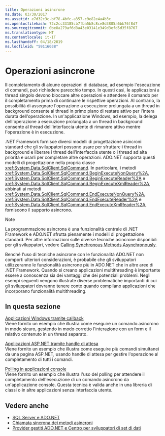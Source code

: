 ```yaml
---
title: Operazioni asincrone
ms.date: 03/30/2017
ms.assetid: e7d32c3c-bf78-4bfc-a357-c9e82e4a4b3c
ms.openlocfilehash: 72c2cc33185cb7fba5b8c8ce8d3805a6bb76f8d7
ms.sourcegitcommit: 0be8a279af6d8a43e03141e349d3efd5d35f8767
ms.translationtype: HT
ms.contentlocale: it-IT
ms.lasthandoff: 04/18/2019
ms.locfileid: "59116038"
---
```

# <a name="asynchronous-operations"></a>Operazioni asincrone
Il completamento di alcune operazioni di database, ad esempio l'esecuzione di comandi, può richiedere parecchio tempo. In questi casi, le applicazioni a thread singolo devono bloccare altre operazioni e attendere il comando per il completamento prima di continuare le rispettive operazioni. Al contrario, la possibilità di assegnare l'operazione a esecuzione prolungata a un thread in background consente al thread in primo piano di restare attivo per l'intera durata dell'operazione. In un'applicazione Windows, ad esempio, la delega dell'operazione a esecuzione prolungata a un thread in background consente al thread dell'interfaccia utente di rimanere attivo mentre l'operazione è in esecuzione.  
  
 .NET Framework fornisce diversi modelli di progettazione asincroni standard che gli sviluppatori possono usare per sfruttare i thread in background e liberare i thread dell'interfaccia utente o i thread ad alta priorità e usarli per completare altre operazioni. ADO.NET supporta questi modelli di progettazione nella propria classe <xref:System.Data.SqlClient.SqlCommand>. In particolare, i metodi <xref:System.Data.SqlClient.SqlCommand.BeginExecuteNonQuery%2A>, <xref:System.Data.SqlClient.SqlCommand.BeginExecuteReader%2A> e <xref:System.Data.SqlClient.SqlCommand.BeginExecuteXmlReader%2A>, abbinati ai metodi <xref:System.Data.SqlClient.SqlCommand.EndExecuteNonQuery%2A>, <xref:System.Data.SqlClient.SqlCommand.EndExecuteReader%2A> e <xref:System.Data.SqlClient.SqlCommand.EndExecuteXmlReader%2A>, forniscono il supporto asincrono.  
  
> [!NOTE]
>  La programmazione asincrona è una funzionalità centrale di .NET Framework e ADO.NET sfrutta pienamente i modelli di progettazione standard. Per altre informazioni sulle diverse tecniche asincrone disponibili per gli sviluppatori, vedere [Calling Synchronous Methods Asynchronously](../../../../../docs/standard/asynchronous-programming-patterns/calling-synchronous-methods-asynchronously.md).  
  
 Benché l'uso di tecniche asincrone con le funzionalità ADO.NET non comporti ulteriori considerazioni, è probabile che gli sviluppatori utilizzeranno le funzionalità asincrone più in ADO.NET che in altre aree di .NET Framework. Quando si creano applicazioni multithreading è importante essere a conoscenza sia dei vantaggi che dei potenziali problemi. Negli esempi seguenti vengono illustrate diverse problematiche importanti di cui gli sviluppatori dovranno tenere conto quando compilano applicazioni che incorporano funzionalità multithreading.  
  
## <a name="in-this-section"></a>In questa sezione  
 [Applicazioni Windows tramite callback](../../../../../docs/framework/data/adonet/sql/windows-applications-using-callbacks.md)  
 Viene fornito un esempio che illustra come eseguire un comando asincrono in modo sicuro, gestendo in modo corretto l'interazione con un form e il relativo contenuto in un thread separato.  
  
 [Applicazioni ASP.NET tramite handle di attesa](../../../../../docs/framework/data/adonet/sql/aspnet-apps-using-wait-handles.md)  
 Viene fornito un esempio che illustra come eseguire più comandi simultanei da una pagina ASP.NET, usando handle di attesa per gestire l'operazione al completamento di tutti i comandi.  
  
 [Polling in applicazioni console](../../../../../docs/framework/data/adonet/sql/polling-in-console-applications.md)  
 Viene fornito un esempio che illustra l'uso del polling per attendere il completamento dell'esecuzione di un comando asincrono da un'applicazione console. Questa tecnica è valida anche in una libreria di classi o in altre applicazioni senza interfaccia utente.  
  
## <a name="see-also"></a>Vedere anche

- [SQL Server e ADO.NET](../../../../../docs/framework/data/adonet/sql/index.md)
- [Chiamata sincrona dei metodi asincroni](../../../../../docs/standard/asynchronous-programming-patterns/calling-synchronous-methods-asynchronously.md)
- [Provider gestiti ADO.NET e Centro per sviluppatori di set di dati](https://go.microsoft.com/fwlink/?LinkId=217917)
